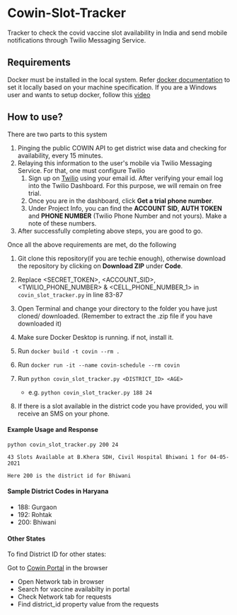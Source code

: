 # Cowin-Slot-Tracker
Tracker to check the covid vaccine slot availability in India and send mobile notifications through Twilio Messaging Service.

## Requirements
Docker must be installed in the local system. Refer [docker documentation](https://docs.docker.com/engine/install/) to set it locally based on your machine specification.
If you are a Windows user and wants to setup docker, follow this [video](
https://youtu.be/_9AWYlt86B8)
## How to use?
There are two parts to this system
1. Pinging the public COWIN API to get district wise data and checking for availability, every 15 minutes.
2. Relaying this information to the user's mobile via Twilio Messaging Service. For that, one must configure Twilio
    1. Sign up on [Twilio](https://www.twilio.com/) using your email id. After verifying your email log into the Twilio Dashboard. For this purpose, we will remain on free trial.
    2. Once you are in the dashboard, click **Get a trial phone number**.
    3. Under Project Info, you can find the **ACCOUNT SID**, **AUTH TOKEN** and **PHONE NUMBER** (Twilio Phone Number and not yours). Make a note of these numbers.
4. After successfully completing above steps, you are good to go.

Once all the above requirements are met, do the following
1. Git clone this repository(if you are techie enough), otherwise download the repository by clicking on **Download ZIP** under **Code**.
   
2. Replace <SECRET_TOKEN>, <ACCOUNT_SID>, <TWILIO_PHONE_NUMBER> & <CELL_PHONE_NUMBER_1> in `covin_slot_tracker.py` in line 83-87
3. Open Terminal and change your directory to the folder you have just cloned/ downloaded. (Remember to extract the .zip file if you have downloaded it)
4. Make sure Docker Desktop is running. if not, install it.
5. Run `docker build -t covin --rm .`
6. Run `docker run -it --name covin-schedule --rm covin`
7. Run `python covin_slot_tracker.py <DISTRICT_ID> <AGE>`
      * e.g. `python covin_slot_tracker.py 188 24`
8. If there is a slot available in the district code you have provided, you will receive an SMS on your phone.

#### Example Usage and Response
```
python covin_slot_tracker.py 200 24

43 Slots Available at B.Khera SDH, Civil Hospital Bhiwani 1 for 04-05-2021

Here 200 is the district id for Bhiwani
```

#### Sample District Codes in Haryana
- 188: Gurgaon
- 192: Rohtak
- 200: Bhiwani

#### Other States
To find District ID for other states:

Got to [Cowin Portal](https://www.cowin.gov.in/home) in the browser
- Open Network tab in browser
- Search for vaccine availabilty in portal
- Check Network tab for requests
- Find district_id property value from the requests
